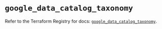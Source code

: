 # `google_data_catalog_taxonomy`

Refer to the Terraform Registry for docs: [`google_data_catalog_taxonomy`](https://registry.terraform.io/providers/hashicorp/google/6.10.0/docs/resources/data_catalog_taxonomy).
